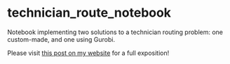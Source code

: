# technician_route_notebook
Notebook implementing two solutions to a technician routing problem: one custom-made, and one using Gurobi.

Please visit [this post on my website](https://mattdelventhal.com/post/technician_route/ "technician routing explanatio") for a full exposition!
